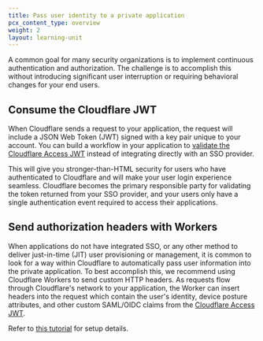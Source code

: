 ```yaml
---
title: Pass user identity to a private application
pcx_content_type: overview
weight: 2
layout: learning-unit
---
```


A common goal for many security organizations is to implement continuous authentication and authorization. The challenge is to accomplish this without introducing significant user interruption or requiring behavioral changes for your end users.

## Consume the Cloudflare JWT

When Cloudflare sends a request to your application, the request will include a JSON Web Token (JWT) signed with a key pair unique to your account. You can build a workflow in your application to [validate the Cloudflare Access JWT](/cloudflare-one/identity/authorization-cookie/validating-json/) instead of integrating directly with an SSO provider.

This will give you stronger-than-HTML security for users who have authenticated to Cloudflare and will make your user login experience seamless. Cloudflare becomes the primary responsible party for validating the token returned from your SSO provider, and your users only have a single authentication event required to access their applications.

## Send authorization headers with Workers

When applications do not have integrated SSO, or any other method to deliver just-in-time (JIT) user provisioning or management, it is common to look for a way within Cloudflare to automatically pass user information into the private application. To best accomplish this, we recommend using Cloudflare Workers to send custom HTTP headers. As requests flow through Cloudflare's network to your application, the Worker can insert headers into the request which contain the user's identity, device posture attributes, and other custom SAML/OIDC claims from the [Cloudflare Access JWT](/cloudflare-one/identity/authorization-cookie/application-token/).

Refer to [this tutorial](/cloudflare-one/tutorials/access-workers/) for setup details.
